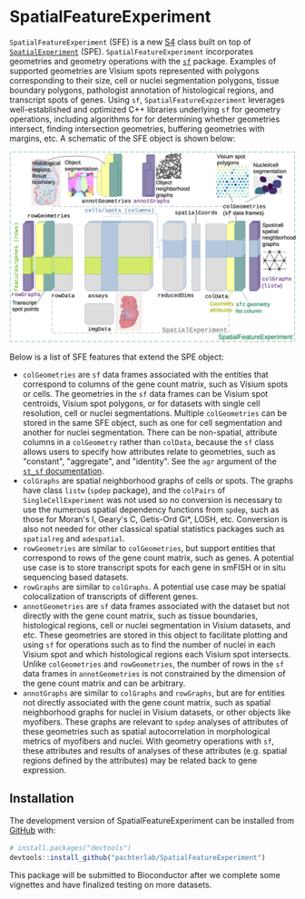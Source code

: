 
# SpatialFeatureExperiment

<!-- badges: start -->
<!-- badges: end -->

`SpatialFeatureExperiment` (SFE) is a new [S4](http://adv-r.had.co.nz/S4.html) class built on top of [`SpatialExperiment`](https://bioconductor.org/packages/release/bioc/html/SpatialExperiment.html) (SPE). `SpatialFeatureExperiment` incorporates geometries and geometry operations with the [`sf`](https://cran.r-project.org/web/packages/sf/index.html) package. Examples of supported geometries are Visium spots represented with polygons corresponding to their size, cell or nuclei segmentation polygons, tissue boundary polygons, pathologist annotation of histological regions, and transcript spots of genes. Using `sf`, `SpatialFeatureExpzeriment` leverages well-established and optimized C++ libraries underlying `sf` for geometry operations, including algorithms for for determining whether geometries intersect, finding intersection geometries, buffering geometries with margins, etc. A schematic of the SFE object is shown below:

<img src="vignettes/sfe_schematics.png" width="800"/>

Below is a list of SFE features that extend the SPE object:

* `colGeometries` are `sf` data frames associated with the entities that correspond to columns of the gene count matrix, such as Visium spots or cells. The geometries in the `sf` data frames can be Visium spot centroids, Visium spot polygons, or for datasets with single cell resolution, cell or nuclei segmentations. Multiple `colGeometries` can be stored in the same SFE object, such as one for cell segmentation and another for nuclei segmentation. There can be non-spatial, attribute columns in a `colGeometry` rather than `colData`, because the `sf` class allows users to specify how attributes relate to geometries, such as "constant", "aggregate", and "identity". See the `agr` argument of the [`st_sf` documentation](https://r-spatial.github.io/sf/reference/sf.html).
* `colGraphs` are spatial neighborhood graphs of cells or spots. The graphs have class `listw` (`spdep` package), and the `colPairs` of `SingleCellExperiment` was not used so no conversion is necessary to use the numerous spatial dependency functions from `spdep`, such as those for Moran's I, Geary's C, Getis-Ord Gi*, LOSH, etc. Conversion is also not needed for other classical spatial statistics packages such as `spatialreg` and `adespatial`.
* `rowGeometries` are similar to `colGeometries`, but support entities that correspond to rows of the gene count matrix, such as genes. A potential use case is to store transcript spots for each gene in smFISH or in situ sequencing based datasets.
* `rowGraphs` are similar to `colGraphs`. A potential use case may be spatial colocalization of transcripts of different genes.
* `annotGeometries` are `sf` data frames associated with the dataset but not directly with the gene count matrix, such as tissue boundaries, histological regions, cell or nuclei segmentation in Visium datasets, and etc. These geometries are stored in this object to facilitate plotting and using `sf` for operations such as to find the number of nuclei in each Visium spot and which histological regions each Visium spot intersects. Unlike `colGeometries` and `rowGeometries`, the number of rows in the `sf` data frames in `annotGeometries` is not constrained by the dimension of the gene count matrix and can be arbitrary.
* `annotGraphs` are similar to `colGraphs` and `rowGraphs`, but are for entities not directly associated with the gene count matrix, such as spatial neighborhood graphs for nuclei in Visium datasets, or other objects like myofibers. These graphs are relevant to `spdep` analyses of attributes of these geometries such as spatial autocorrelation in morphological metrics of myofibers and nuclei. With geometry operations with `sf`, these attributes and results of analyses of these attributes (e.g. spatial regions defined by the attributes) may be related back to gene expression.

## Installation

The development version of SpatialFeatureExperiment can be installed from [GitHub](https://github.com/) with:

``` r
# install.packages("devtools")
devtools::install_github("pachterlab/SpatialFeatureExperiment")
```

This package will be submitted to Bioconductor after we complete some vignettes and have finalized testing on more datasets.
